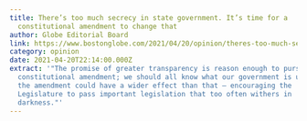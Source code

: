 ```yaml
---
title: There’s too much secrecy in state government. It’s time for a
  constitutional amendment to change that
author: Globe Editorial Board
link: https://www.bostonglobe.com/2021/04/20/opinion/theres-too-much-secrecy-state-government-its-time-constitutional-amendment-change-that/
category: opinion
date: 2021-04-20T22:14:00.000Z
extract: '"The promise of greater transparency is reason enough to pursue a
  constitutional amendment; we should all know what our government is up to. But
  the amendment could have a wider effect than that — encouraging the
  Legislature to pass important legislation that too often withers in
  darkness."'
---
```

